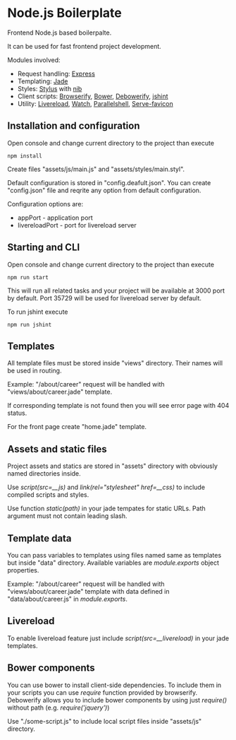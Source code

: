 # Node.js Boilerplate

Frontend Node.js based boilerpalte.

It can be used for fast frontend project development.

Modules involved:
* Request handling: [Express](http://expressjs.com)
* Templating: [Jade](http://jade-lang.com)
* Styles: [Stylus](http://learnboost.github.io/stylus/) with [nib](http://nibstyl.us)
* Client scripts: [Browserify](http://browserify.org), [Bower](http://bower.io), [Debowerify](https://github.com/eugeneware/debowerify), [jshint](http://jshint.com)
* Utility: [Livereload](https://github.com/napcs/node-livereload), [Watch](https://github.com/mikeal/watch), [Parallelshell](https://github.com/keithamus/parallelshell), [Serve-favicon](https://github.com/expressjs/serve-favicon)

## Installation and configuration

Open console and change current directory to the project than execute

```
npm install
```

Create files "assets/js/main.js" and "assets/styles/main.styl".

Default configuration is stored in "config.deafult.json". You can create "config.json" file and reqrite any option from default configuration.

Configuration options are:
* appPort - application port
* livereloadPort - port for livereload server

## Starting and CLI

Open console and change current directory to the project than execute

```
npm run start
```

This will run all related tasks and your project will be available at 3000 port by default.
Port 35729 will be used for livereload server by default.

To run jshint execute

```
npm run jshint
```

## Templates

All template files must be stored inside "views" directory. Their names will be used in routing.

Example: "/about/career" request will be handled with "views/about/career.jade" template.

If corresponding template is not found then you will see error page with 404 status.

For the front page create "home.jade" template.

## Assets and static files

Project assets and statics are stored in "assets" directory with obviously named directories inside.

Use *script(src=__js)* and *link(rel="stylesheet" href=__css)* to include compiled scripts and styles.

Use function *static(path)* in your jade tempates for static URLs. Path argument must not contain leading slash.

## Template data

You can pass variables to templates using files named same as templates but inside "data" directory. Available variables are *module.exports* object properties.

Example: "/about/career" request will be handled with "views/about/career.jade" template with data defined in "data/about/career.js" in *module.exports*.

## Livereload

To enable livereload feature just include *script(src=__livereload)* in your jade templates.

## Bower components

You can use bower to install client-side dependencies. To include them in your scripts you can use *require* function provided by browserify. Debowerify allows you to include bower components by using just *require(<component name>)* without path (e.g. *require('jquery')*) 

Use "./some-script.js" to include local script files inside "assets/js" directory.